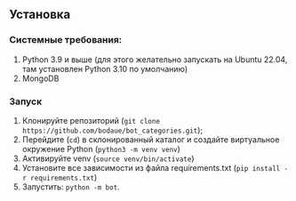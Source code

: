 ## Установка

### Системные требования:

1. Python 3.9 и выше (для этого желательно запускать на Ubuntu 22.04, там установлен Python 3.10 по умолчанию)
2. MongoDB

### Запуск

1. Клонируйте репозиторий (`git clone https://github.com/bodaue/bot_categories.git`);
2. Перейдите (`cd`) в склонированный каталог и создайте виртуальное окружение Python (`python3 -m venv venv`)
3. Активируйте venv (`source venv/bin/activate`)
4. Установите все зависимости из файла requirements.txt (`pip install -r requirements.txt`)
5. Запустить: `python -m bot`.
